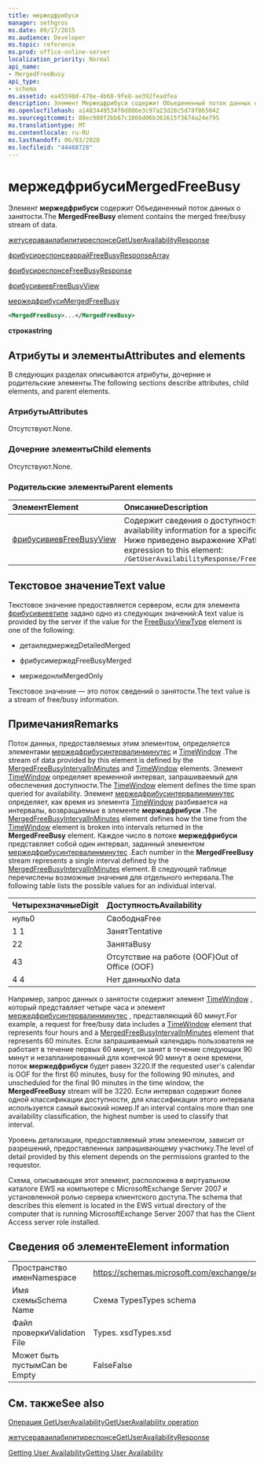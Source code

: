 ```yaml
---
title: мержедфрибуси
manager: sethgros
ms.date: 09/17/2015
ms.audience: Developer
ms.topic: reference
ms.prod: office-online-server
localization_priority: Normal
api_name:
- MergedFreeBusy
api_type:
- schema
ms.assetid: ea45590d-476e-4b68-9fe8-ae392feadfea
description: Элемент Мержедфрибуси содержит Объединенный поток данных о занятости.
ms.openlocfilehash: a1483449534f0d886e3c97a23d28c5d78f865042
ms.sourcegitcommit: 88ec988f2bb67c1866d06b361615f3674a24e795
ms.translationtype: MT
ms.contentlocale: ru-RU
ms.lasthandoff: 06/03/2020
ms.locfileid: "44468728"
---
```

# <a name="mergedfreebusy"></a><span data-ttu-id="ed77e-103">мержедфрибуси</span><span class="sxs-lookup"><span data-stu-id="ed77e-103">MergedFreeBusy</span></span>

<span data-ttu-id="ed77e-104">Элемент **мержедфрибуси** содержит Объединенный поток данных о занятости.</span><span class="sxs-lookup"><span data-stu-id="ed77e-104">The **MergedFreeBusy** element contains the merged free/busy stream of data.</span></span> 
  
[<span data-ttu-id="ed77e-105">жетусераваилабилитиреспонсе</span><span class="sxs-lookup"><span data-stu-id="ed77e-105">GetUserAvailabilityResponse</span></span>](getuseravailabilityresponse.md)
  
[<span data-ttu-id="ed77e-106">фрибусиреспонсеаррай</span><span class="sxs-lookup"><span data-stu-id="ed77e-106">FreeBusyResponseArray</span></span>](freebusyresponsearray.md)
  
[<span data-ttu-id="ed77e-107">фрибусиреспонсе</span><span class="sxs-lookup"><span data-stu-id="ed77e-107">FreeBusyResponse</span></span>](freebusyresponse.md)
  
[<span data-ttu-id="ed77e-108">фрибусивиев</span><span class="sxs-lookup"><span data-stu-id="ed77e-108">FreeBusyView</span></span>](freebusyview.md)
  
[<span data-ttu-id="ed77e-109">мержедфрибуси</span><span class="sxs-lookup"><span data-stu-id="ed77e-109">MergedFreeBusy</span></span>](mergedfreebusy.md)
  
```xml
<MergedFreeBusy>...</MergedFreeBusy>
```

 <span data-ttu-id="ed77e-110">**строка**</span><span class="sxs-lookup"><span data-stu-id="ed77e-110">**string**</span></span>
## <a name="attributes-and-elements"></a><span data-ttu-id="ed77e-111">Атрибуты и элементы</span><span class="sxs-lookup"><span data-stu-id="ed77e-111">Attributes and elements</span></span>

<span data-ttu-id="ed77e-112">В следующих разделах описываются атрибуты, дочерние и родительские элементы.</span><span class="sxs-lookup"><span data-stu-id="ed77e-112">The following sections describe attributes, child elements, and parent elements.</span></span>
  
### <a name="attributes"></a><span data-ttu-id="ed77e-113">Атрибуты</span><span class="sxs-lookup"><span data-stu-id="ed77e-113">Attributes</span></span>

<span data-ttu-id="ed77e-114">Отсутствуют.</span><span class="sxs-lookup"><span data-stu-id="ed77e-114">None.</span></span>
  
### <a name="child-elements"></a><span data-ttu-id="ed77e-115">Дочерние элементы</span><span class="sxs-lookup"><span data-stu-id="ed77e-115">Child elements</span></span>

<span data-ttu-id="ed77e-116">Отсутствуют.</span><span class="sxs-lookup"><span data-stu-id="ed77e-116">None.</span></span>
  
### <a name="parent-elements"></a><span data-ttu-id="ed77e-117">Родительские элементы</span><span class="sxs-lookup"><span data-stu-id="ed77e-117">Parent elements</span></span>

|<span data-ttu-id="ed77e-118">**Элемент**</span><span class="sxs-lookup"><span data-stu-id="ed77e-118">**Element**</span></span>|<span data-ttu-id="ed77e-119">**Описание**</span><span class="sxs-lookup"><span data-stu-id="ed77e-119">**Description**</span></span>|
|:-----|:-----|
|[<span data-ttu-id="ed77e-120">фрибусивиев</span><span class="sxs-lookup"><span data-stu-id="ed77e-120">FreeBusyView</span></span>](freebusyview.md) <br/> |<span data-ttu-id="ed77e-121">Содержит сведения о доступности для определенного пользователя.</span><span class="sxs-lookup"><span data-stu-id="ed77e-121">Contains availability information for a specific user.</span></span>  <br/> <span data-ttu-id="ed77e-122">Ниже приведено выражение XPath для этого элемента:</span><span class="sxs-lookup"><span data-stu-id="ed77e-122">The following is the XPath expression to this element:</span></span>  <br/>  `/GetUserAvailabilityResponse/FreeBusyResponseArray/FreeBusyResponse/FreeBusyView` <br/> |
   
## <a name="text-value"></a><span data-ttu-id="ed77e-123">Текстовое значение</span><span class="sxs-lookup"><span data-stu-id="ed77e-123">Text value</span></span>

<span data-ttu-id="ed77e-124">Текстовое значение предоставляется сервером, если для элемента [фрибусивиевтипе](freebusyviewtype.md) задано одно из следующих значений:</span><span class="sxs-lookup"><span data-stu-id="ed77e-124">A text value is provided by the server if the value for the [FreeBusyViewType](freebusyviewtype.md) element is one of the following:</span></span> 
  
- <span data-ttu-id="ed77e-125">детаиледмержед</span><span class="sxs-lookup"><span data-stu-id="ed77e-125">DetailedMerged</span></span>
    
- <span data-ttu-id="ed77e-126">фрибусимержед</span><span class="sxs-lookup"><span data-stu-id="ed77e-126">FreeBusyMerged</span></span>
    
- <span data-ttu-id="ed77e-127">мержедонли</span><span class="sxs-lookup"><span data-stu-id="ed77e-127">MergedOnly</span></span>
    
<span data-ttu-id="ed77e-128">Текстовое значение — это поток сведений о занятости.</span><span class="sxs-lookup"><span data-stu-id="ed77e-128">The text value is a stream of free/busy information.</span></span> 
  
## <a name="remarks"></a><span data-ttu-id="ed77e-129">Примечания</span><span class="sxs-lookup"><span data-stu-id="ed77e-129">Remarks</span></span>

<span data-ttu-id="ed77e-130">Поток данных, предоставляемых этим элементом, определяется элементами [мержедфрибусинтервалинминутес](mergedfreebusyintervalinminutes.md) и [TimeWindow](timewindow.md) .</span><span class="sxs-lookup"><span data-stu-id="ed77e-130">The stream of data provided by this element is defined by the [MergedFreeBusyIntervalInMinutes](mergedfreebusyintervalinminutes.md) and [TimeWindow](timewindow.md) elements.</span></span> <span data-ttu-id="ed77e-131">Элемент [TimeWindow](timewindow.md) определяет временной интервал, запрашиваемый для обеспечения доступности.</span><span class="sxs-lookup"><span data-stu-id="ed77e-131">The [TimeWindow](timewindow.md) element defines the time span queried for availability.</span></span> <span data-ttu-id="ed77e-132">Элемент [мержедфрибусинтервалинминутес](mergedfreebusyintervalinminutes.md) определяет, как время из элемента [TimeWindow](timewindow.md) разбивается на интервалы, возвращаемые в элементе **мержедфрибуси** .</span><span class="sxs-lookup"><span data-stu-id="ed77e-132">The [MergedFreeBusyIntervalInMinutes](mergedfreebusyintervalinminutes.md) element defines how the time from the [TimeWindow](timewindow.md) element is broken into intervals returned in the **MergedFreeBusy** element.</span></span> <span data-ttu-id="ed77e-133">Каждое число в потоке **мержедфрибуси** представляет собой один интервал, заданный элементом [мержедфрибусинтервалинминутес](mergedfreebusyintervalinminutes.md) .</span><span class="sxs-lookup"><span data-stu-id="ed77e-133">Each number in the **MergedFreeBusy** stream represents a single interval defined by the [MergedFreeBusyIntervalInMinutes](mergedfreebusyintervalinminutes.md) element.</span></span> <span data-ttu-id="ed77e-134">В следующей таблице перечислены возможные значения для отдельного интервала.</span><span class="sxs-lookup"><span data-stu-id="ed77e-134">The following table lists the possible values for an individual interval.</span></span> 
  
|<span data-ttu-id="ed77e-135">**Четырехзначные**</span><span class="sxs-lookup"><span data-stu-id="ed77e-135">**Digit**</span></span>|<span data-ttu-id="ed77e-136">**Доступность**</span><span class="sxs-lookup"><span data-stu-id="ed77e-136">**Availability**</span></span>|
|:-----|:-----|
|<span data-ttu-id="ed77e-137">нуль</span><span class="sxs-lookup"><span data-stu-id="ed77e-137">0</span></span>  <br/> |<span data-ttu-id="ed77e-138">Свободна</span><span class="sxs-lookup"><span data-stu-id="ed77e-138">Free</span></span>  <br/> |
|<span data-ttu-id="ed77e-139">1 </span><span class="sxs-lookup"><span data-stu-id="ed77e-139">1</span></span>  <br/> |<span data-ttu-id="ed77e-140">Занят</span><span class="sxs-lookup"><span data-stu-id="ed77e-140">Tentative</span></span>  <br/> |
|<span data-ttu-id="ed77e-141">2</span><span class="sxs-lookup"><span data-stu-id="ed77e-141">2</span></span>  <br/> |<span data-ttu-id="ed77e-142">Занята</span><span class="sxs-lookup"><span data-stu-id="ed77e-142">Busy</span></span>  <br/> |
|<span data-ttu-id="ed77e-143">4</span><span class="sxs-lookup"><span data-stu-id="ed77e-143">3</span></span>  <br/> |<span data-ttu-id="ed77e-144">Отсутствие на работе (OOF)</span><span class="sxs-lookup"><span data-stu-id="ed77e-144">Out of Office (OOF)</span></span>  <br/> |
|<span data-ttu-id="ed77e-145">4 </span><span class="sxs-lookup"><span data-stu-id="ed77e-145">4</span></span>  <br/> |<span data-ttu-id="ed77e-146">Нет данных</span><span class="sxs-lookup"><span data-stu-id="ed77e-146">No data</span></span>  <br/> |
   
<span data-ttu-id="ed77e-147">Например, запрос данных о занятости содержит элемент [TimeWindow](timewindow.md) , который представляет четыре часа и элемент [мержедфрибусинтервалинминутес](mergedfreebusyintervalinminutes.md) , представляющий 60 минут.</span><span class="sxs-lookup"><span data-stu-id="ed77e-147">For example, a request for free/busy data includes a [TimeWindow](timewindow.md) element that represents four hours and a [MergedFreeBusyIntervalInMinutes](mergedfreebusyintervalinminutes.md) element that represents 60 minutes.</span></span> <span data-ttu-id="ed77e-148">Если запрашиваемый календарь пользователя не работает в течение первых 60 минут, он занят в течение следующих 90 минут и незапланированный для конечной 90 минут в окне времени, поток **мержедфрибуси** будет равен 3220.</span><span class="sxs-lookup"><span data-stu-id="ed77e-148">If the requested user's calendar is OOF for the first 60 minutes, busy for the following 90 minutes, and unscheduled for the final 90 minutes in the time window, the **MergedFreeBusy** stream will be 3220.</span></span> <span data-ttu-id="ed77e-149">Если интервал содержит более одной классификации доступности, для классификации этого интервала используется самый высокий номер.</span><span class="sxs-lookup"><span data-stu-id="ed77e-149">If an interval contains more than one availability classification, the highest number is used to classify that interval.</span></span> 
  
<span data-ttu-id="ed77e-150">Уровень детализации, предоставляемый этим элементом, зависит от разрешений, предоставленных запрашивающему участнику.</span><span class="sxs-lookup"><span data-stu-id="ed77e-150">The level of detail provided by this element depends on the permissions granted to the requestor.</span></span>
  
<span data-ttu-id="ed77e-151">Схема, описывающая этот элемент, расположена в виртуальном каталоге EWS на компьютере с MicrosoftExchange Server 2007 и установленной ролью сервера клиентского доступа.</span><span class="sxs-lookup"><span data-stu-id="ed77e-151">The schema that describes this element is located in the EWS virtual directory of the computer that is running MicrosoftExchange Server 2007 that has the Client Access server role installed.</span></span>
  
## <a name="element-information"></a><span data-ttu-id="ed77e-152">Сведения об элементе</span><span class="sxs-lookup"><span data-stu-id="ed77e-152">Element information</span></span>

|||
|:-----|:-----|
|<span data-ttu-id="ed77e-153">Пространство имен</span><span class="sxs-lookup"><span data-stu-id="ed77e-153">Namespace</span></span>  <br/> |https://schemas.microsoft.com/exchange/services/2006/types  <br/> |
|<span data-ttu-id="ed77e-154">Имя схемы</span><span class="sxs-lookup"><span data-stu-id="ed77e-154">Schema Name</span></span>  <br/> |<span data-ttu-id="ed77e-155">Схема Types</span><span class="sxs-lookup"><span data-stu-id="ed77e-155">Types schema</span></span>  <br/> |
|<span data-ttu-id="ed77e-156">Файл проверки</span><span class="sxs-lookup"><span data-stu-id="ed77e-156">Validation File</span></span>  <br/> |<span data-ttu-id="ed77e-157">Types. xsd</span><span class="sxs-lookup"><span data-stu-id="ed77e-157">Types.xsd</span></span>  <br/> |
|<span data-ttu-id="ed77e-158">Может быть пустым</span><span class="sxs-lookup"><span data-stu-id="ed77e-158">Can be Empty</span></span>  <br/> |<span data-ttu-id="ed77e-159">False</span><span class="sxs-lookup"><span data-stu-id="ed77e-159">False</span></span>  <br/> |
   
## <a name="see-also"></a><span data-ttu-id="ed77e-160">См. также</span><span class="sxs-lookup"><span data-stu-id="ed77e-160">See also</span></span>



[<span data-ttu-id="ed77e-161">Операция GetUserAvailability</span><span class="sxs-lookup"><span data-stu-id="ed77e-161">GetUserAvailability operation</span></span>](getuseravailability-operation.md)
  
[<span data-ttu-id="ed77e-162">жетусераваилабилитиреспонсе</span><span class="sxs-lookup"><span data-stu-id="ed77e-162">GetUserAvailabilityResponse</span></span>](getuseravailabilityresponse.md)


[<span data-ttu-id="ed77e-163">Getting User Availability</span><span class="sxs-lookup"><span data-stu-id="ed77e-163">Getting User Availability</span></span>](https://msdn.microsoft.com/library/d4133fcb-9b0f-4e6b-aadf-a389da83516a%28Office.15%29.aspx)

